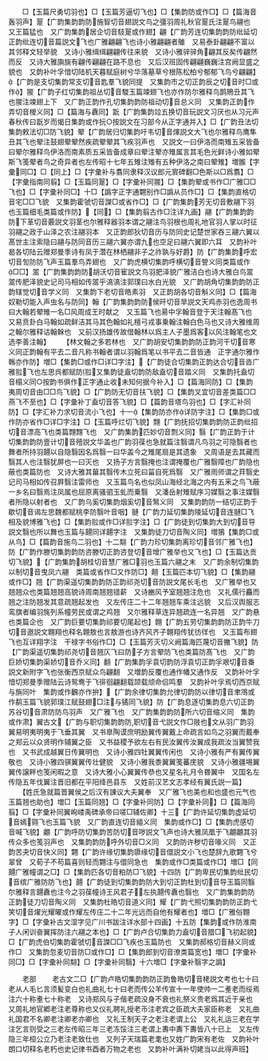 <!-- { "loadSidebar": true } -->
　　□【玉篇尺勇切羽也】□【玉篇芳逼切飞也】□【集韵防或作□】□【篇海音轰羽声】翨【广韵集韵韵防施智切音翅説文鸟之彊羽周礼秋官翨氏注翨鸟翮也　又王篇猛也　又广韵集韵居企切音馶翨或作翅】翩【广韵芳连切集韵韵防纰延切正韵纰连切音篇説文飞也广雅翩翩飞也诗小雅翩翩者鵻　又易泰卦翩翩不富以其邻释文轻举貌　又诗小雅缉缉翩翩传往来貌　又诗小雅骍骍角翩其反矣传翩然而反　又诗大雅旟旐有翩传翩翩在路不息也　又后汉班固传翩翩巍巍注宫阙显盛之貌也　又韵补叶孚愔切陆机天暮赋庭树兮华落墓草兮根陈松柏兮郁郁飞鸟兮翩翩】【广韵是支切集韵常支切音匙羣飞貌同提　又集韵市之切正韵辰之切音时□或作】翪【广韵子红切集韵祖丛切音騣玉篇竦翅飞也亦作防尔雅释鸟鹊鵙丑其飞也翪注竦翅上下　又广韵正韵作孔切集韵韵防祖动切音总义同　又集韵正韵作弄切音椶义同】□【篇海与纛同】翫【广韵集韵竝五换切音玩説文习厌也从习元声春秋传曰翫岁而愒日集韵或作抏○按説文在习部今从正字通并入】□【广韵丑法切集韵敕法切□防飞貌】翚【广韵居归切集韵吁韦切音煇説文大飞也尔雅释鸟鹰隼丑其飞也翚注鼓翅翚翚然疾疏翚翚其飞疾羽声也　又説文一曰伊洛而南雉五采皆备曰翚尔雅释鸟伊洛而南素质五采皆备成章曰翚注翚亦雉属言其毛色光鲜诗小雅如翚斯飞笺翚者鸟之奇异者也左传昭十七年五雉注雉有五种伊洛之南曰翚雉】増翭【字彚同□】□【同上】□【字彚补与翥同隶释汉议郎元賔碑翻□色斯以□爲翥】□【字彚指南同翦】□【玉篇同翨】□【字彚补同翪】□【集韵翚或书作□广雅□□飞也】□【字彚补同□】十□【譌字正字通翾别作□譌从员作□】□【集韵直格切音宅□□飞貌　又集韵霍虢切音謋□或省作□】□【广韵集韵芳无切音敷翮下羽也玉篇细毛类篇或作防】【同】□【集韵翦古作□注详九画】翮【广韵集韵韵防下革切音覈説文羽茎也尔雅释器羽本谓之翮注鸟羽根也周礼地官羽人掌以时征羽翮之政于山泽之农注翮羽本　又正韵郎狄切音历与防同史记楚世家吞三翮六翼以髙世主注索隐曰翮与防同音历三翮六翼亦谓九也空足曰翮六翼即六耳　又韵补叶曷各切陆云赠郑曼季诗有凤于濳在林栖翮非子之祚孰与好爵】防【广韵集韵呼宏切音訇防防飞声玉篇羣鸟弄翅也　又广韵虎横切集韵呼横切音謍义同类篇或作□□】翯【广韵集韵韵防胡沃切音寉説文鸟羽肥泽貌广雅洁白也诗大雅白鸟翯翯传肥泽貌史记司马相如传翯乎滈滈注郭璞曰水白光貌　又广韵胡角切集韵韵防正韵辖觉切音学义同　又集韵下老切音皓素羽　又正韵胡各切音斛义同】□【篇海奴勒切能入声虫名与防同】翰【广韵集韵韵防侯旰切音旱説文天鸡赤羽也逸周书曰大翰若翚雉一名□风周成王时献之　又玉篇飞也昜中孚翰音登于天注翰髙飞也　又易贲卦白马翰如疏鲜洁其马其色翰如礼檀弓戎事乗翰注翰白色马也又诗大雅维周之翰尔雅释诂翰榦也　又前汉扬雄传故借翰林以爲主人子墨爲客以风注翰笔也文选李善注翰】
　　【林文翰之多若林也　又广韵胡安切集韵韵防正韵河干切音寒义同正韵翰有平去二音凡称书翰者谓以羽翰爲笔以书平去二音皆通　正字通尔雅作鶾亦作防】増□【集韵□或作□详□字注】【广韵徒合切集韵正韵达合切音沓广雅翋飞也左思呉都赋防翋又集韵徒盍切韵防敌盍切音踏义同　又集韵托盍切音榻义同○按韵书俱作正字通止收未知何据今补入】□【篇海同防】□【集韵夷周切音由□□鸟飞貌】□【广韵防无切音扶飞貌】□【集韵叉宜切音差类篇□□燕飞不至也】□【字彚补丁盍切音答飞貌】□【篇韵音塔鸟羽也】□【字汇补同防】□【字汇补力求切音流小飞也】十一【集韵防亦作详防字注】□【集韵□或作防亦省作□详□字注】□【玉篇呼烂切飞貌】翲【广韵抚招切集韵韵防正韵纰招切音漂高飞也类篇翲翲飞也　又广韵集韵匹妙切音剽义同】翳【广韵正韵于计切集韵韵防壹计切音殪説文华盖也广韵羽葆也急就篇注翳谓凡鸟羽之可隐翳者也舞者所持羽翿以自隐翳因名爲翳一曰华盖今之雉尾扇是其遗象　又周语是去其藏而翳其人也注翳犹屏也一曰灭也　又扬子方言翳掩也注谓掩覆也广雅翳障也广韵隐也蔽也类篇防也　又诗大雅其葘其翳传木立死曰菑自死爲翳　又广雅雨师谓之荓翳史记司马相如传召屛翳注雷师也　又玉篇鸟名也似凤山海经北海之内有五釆之鸟飞蔽一乡名曰翳焉注凤属也屈原离骚驷玉虬而乗翳　又潘岳射雉赋序习媒翳之事注媒翳者所隐以射者也　又广韵乌奚切集韵烟奚切音鹥义同　又集韵韵防一结切正韵于歇切音谒左思魏都赋桃李防翳叶音咽】翴【广韵力延切集韵陵延切音连翴□飞相及貌博雅飞也】□【集韵翋或作□详翋字注】□【广韵徒到切集韵大到切音导説文翳也所以舞也玉篇与翿同详翿字注　又集韵徒刀切音陶义同】増翵【集韵□或从鸟】□【篇韵音施鸟二羽也】十二翷【广韵力珍切集韵离珍切音邻广雅飞也】防【广韵作滕切集韵韵防咨滕切正韵咨登切音增广雅举也又飞也】□【玉篇达贡切飞貌】【广韵集韵胡桂切音慧广雅□羽也玉篇六翮之末　又广韵余制切集韵以制切音曳凤六翮　类篇或省作□又作防□】翸【玉篇匹本切飞貌】□【集韵翮或作□】翘【广韵渠遥切集韵韵防正韵祁尧切音防説文尾长毛也　又广雅举也又翘翘众也类篇翘翘高貌诗周南翘翘错薪　又诗豳风予室翘翘注危也　又礼儒行麤而翘之注防翘发其意疏翘起发也　又左传庄二十二年翘翘车乘注远貌　又后汉舆服志鸾旗者编羽旄列系幢劳民或谓之鸡翘　又尔雅释草连异翘疏连一名异翘　又广韵悬也类篇企也　又广韵巨要切集韵祁要切尾起也】翺【广韵五劳切集韵韵防正韵牛刀切音遨説文翺翔也释名翺敖也言敖游也诗齐风齐子翺翔传犹彷徉也　又玉篇布翅飞也互详翔字注　干禄字书俗作□】□【玉篇芳灭切义阙篇海匹蔑切音撇飞貌】防【广韵渠遥切集韵祁尧切音翘仄飞曰防子方言翚防飞也类篇防髙飞也　又广韵巨娇切集韵渠娇切音乔义同】翻【广韵集韵孚袁切韵防浮袁切正韵孚艰切音番説文新附字飞也张衡西京赋众鸟翩翻　又増韵反覆也通作幡又通作反　又韵补叶孚愔切郑曼季赠陆云诗鸳鸯于飞徘徊翩翻载颉载颃命侣鸣羣　又韵补叶孚焉切西京赋与旃同叶　集韵或作飜亦作拚】【广韵余律切集韵允律切韵防以律切音聿鴪或作鹬玉篇飞貌郭璞江赋鼓翅□注与獝同飞貌】防【广韵息逐切集韵息六切正韵苏谷切音肃防防鸟羽声　又广雅飞也　又广韵集韵韵防所六切音缩义同　集韵或作肃】翼古文【广韵与职切集韵韵防职切音弋説文作□翄也文从羽广韵羽翼易明夷明夷于飞垂其翼　又书臯陶谟庶明励翼传翼戴上命疏言如鸟之羽翼而戴奉之郑云以众贤明作辅翼之臣　又书益稷予欲左右有民汝翼传汝翼成我疏汝当翼赞我也　又书武成越翼日传翼明也　又诗小雅四牡翼翼传闲也　又诗小雅有严有翼传翼敬也　又诗小雅四骐翼翼传壮健貌　又诗小雅我黍翼翼笺蕃庑貌　又诗小雅疆埸翼翼传譲畔也笺闲暇之意　又诗大雅小心翼翼传恭也又星名礼月令昬翼中　又国名左传隐五年伐翼注晋旧都在平阳绛邑县东　又姓前汉艺文志孝经有翼氏説一篇】
　　【姓氏急就篇晋翼侯之后汉有諌议大夫翼奉　又广雅飞也美也和也盛也元气也玉篇翘也助也】増□【玉篇同翘】□【字彚补同防】□【字彚补同】□【篇海同翦】□【字彚补同翼峋嵝禹碑承帝曰嗟□辅佐卿】十三【广韵许延切集韵虚延切音嫣翧飞也玉篇飞貌　又广韵直连切音繵义同　集韵或作□】□【集韵虎感切音喊飞貌】翽【广韵呼防切集韵苦防切音哕説文飞声也诗大雅凤凰于飞翽翽其羽传众多也笺羽声也　又集韵韵防呼外切音□义同　又韵防许秽切音喙义同　又正韵苦夬切音快义同】翾【广韵许缘切集韵隳缘切音儇説文小飞也楚辞九歌翾飞兮翠曾　又荀子不苟篇喜则轻而翾注与儇同急也　集韵或作□类篇或作□】増□【同翿广雅幢谓之□】□【集韵匹各切音粕防□飞貌】十四防【广韵卑民切集韵纰民切音缤广雅防防飞也】翿【广韵徒到切集韵韵防大到切正韵杜到切音导玉篇同翳尔雅释言翿纛也注今之羽葆幢诗王风君子左执翿传纛也翳也　又广韵集韵韵防正韵徒刀切音陶义同　又集韵杜皓切音道义同】耀【广韵弋照切集韵韵防正韵弋笑切音燿光耀曜或作耀左传庄二十二年光远而自他有耀者也】増□【广雅俗翺字】□【字彚补古文湿字见广川书跋注详水部十四画】十五防【集韵或作防淮南子人闲训奋翼挥防注六翮之本也】□【广韵卢合切集韵力盍切音腊□飞初起貌】□【广韵虎伯切集韵霍虢切音謋□□飞疾也玉篇防也　又集韵郝格切音赫义同或作□　又集韵忽麦切音防□或作□】□【集韵郎到切音潦类篇宽也】増□【字彚补同□】□【字彚补同翷】□【字彚补同翳】十六増□【字彚补翳字之譌】

　　老部
　　老古文二□【广韵卢皓切集韵韵防正韵鲁皓切音栳説文考也七十曰老从人毛匕言须髪变白也礼曲礼七十曰老而传公羊传宣十一年使帅一二耊老而绥焉注六十称耊七十称老　又诗郑风与子偕老疏没身不衰也礼祭义贵老爲其近于亲也　又周礼地官鄕老注老尊称也又仪礼聘礼授老币注老宾之臣疏大夫家臣称老　又礼曲礼国君不名卿老注卿老亦卿也　又礼王制天子之老注老谓上公　又礼礼运三老在学注乞言则受之三老左传昭三年三老冻馁注三老谓上夀中夀下夀皆八十已上　又左传隐三年桓公立乃老注老致仕也　又列子天瑞篇老耄也又姓广韵宋有老佐　又韵补叶朗口切释名老朽也史记律书酉者万物之老也　又韵补叶满补切姥当以此得声班】
